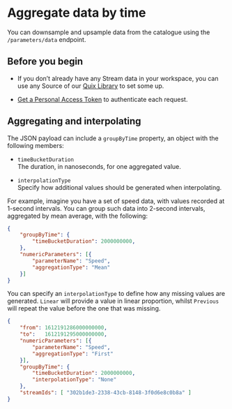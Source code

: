 # Aggregate data by time

You can downsample and upsample data from the catalogue using the
`/parameters/data` endpoint.

## Before you begin

  - If you don’t already have any Stream data in your workspace, you can
    use any Source of our [Quix
    Library](../../../platform/samples/samples) to set some up.

  - [Get a Personal Access Token](authenticate.md)
    to authenticate each request.

## Aggregating and interpolating

The JSON payload can include a `groupByTime` property, an object with
the following members:

  - `timeBucketDuration`  
    The duration, in nanoseconds, for one aggregated value.

  - `interpolationType`  
    Specify how additional values should be generated when
    interpolating.

For example, imagine you have a set of speed data, with values recorded
at 1-second intervals. You can group such data into 2-second intervals,
aggregated by mean average, with the following:

``` json
{
    "groupByTime": {
        "timeBucketDuration": 2000000000,
    },
    "numericParameters": [{
        "parameterName": "Speed",
        "aggregationType": "Mean"
    }]
}
```

You can specify an `interpolationType` to define how any missing values
are generated. `Linear` will provide a value in linear proportion,
whilst `Previous` will repeat the value before the one that was missing.

``` json
{
    "from": 1612191286000000000,
    "to":   1612191295000000000,
    "numericParameters": [{
        "parameterName": "Speed",
        "aggregationType": "First"
    }],
    "groupByTime": {
        "timeBucketDuration": 2000000000,
        "interpolationType": "None"
    },
    "streamIds": [ "302b1de3-2338-43cb-8148-3f0d6e8c0b8a" ]
}
```
